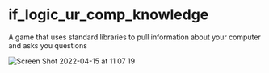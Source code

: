 # if_logic_ur_comp_knowledge
A game that uses standard libraries to pull information about your computer and asks you questions

![Screen Shot 2022-04-15 at 11 07 19](https://user-images.githubusercontent.com/58057784/163587470-abe94af0-4986-47a1-b09b-4725489dc74a.png)
